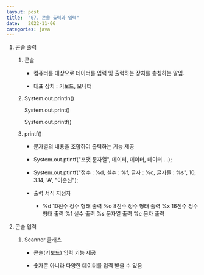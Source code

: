 ```yaml
---
layout: post
title:  "07. 콘솔 출력과 입력"
date:   2022-11-06
categories: java
---
```

1. 콘솔 출력

    1) 콘솔

        - 컴퓨터를 대상으로 데이터를 입력 및 출력하는 장치를 총칭하는 말임.

        - 대표 장치 : 키보드, 모니터

    2) System.out.println()

       System.out.print()

       System.out.printf()

    3) printf()

        - 문자열의 내용을 조합하여 출력하는 기능 제공

        - System.out.ptintf("포맷 문자열", 데이터, 데이터, 데이터....);

        - System.out.ptintf("정수 : %d, 실수 : %f, 글자 : %c, 글자들 : %s", 
                                   10, 3.14, 'A', "이순신");
        
        - 출력 서식 지정자

            - %d            10진수 정수 형태 출력
              %o            8진수 정수 형태 출력
              %x            16진수 정수 형태 출력
              %f            실수 출력
              %s            문자열 출력
              %c            문자 출력


2. 콘솔 입력

    1) Scanner 클래스

        - 콘솔(키보드) 입력 기능 제공

        - 숫자뿐 아니라 다양한 데이터를 입력 받을 수 있음